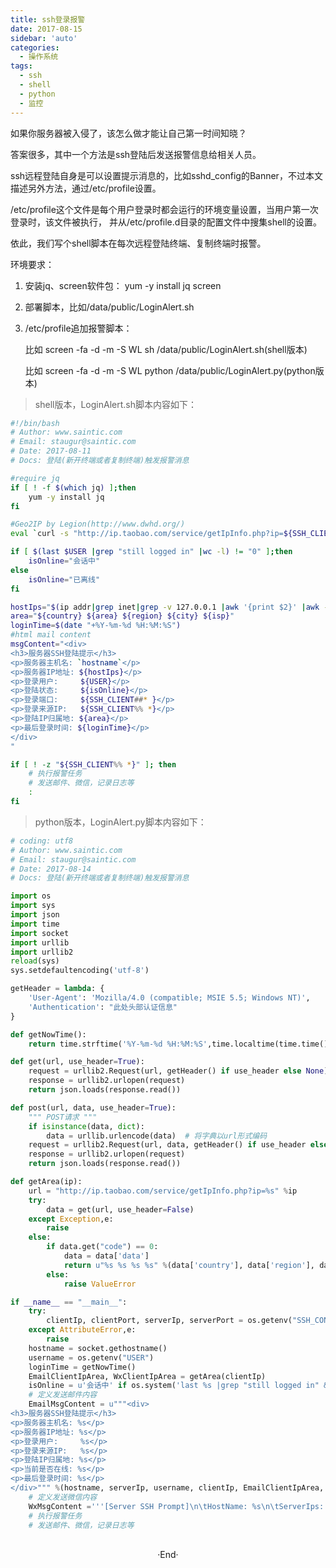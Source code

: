 ```yaml
---
title: ssh登录报警
date: 2017-08-15
sidebar: 'auto'
categories:
  - 操作系统
tags:
  - ssh
  - shell
  - python
  - 监控
---
```


如果你服务器被入侵了，该怎么做才能让自己第一时间知晓？

答案很多，其中一个方法是ssh登陆后发送报警信息给相关人员。

ssh远程登陆自身是可以设置提示消息的，比如sshd\_config的Banner，不过本文描述另外方法，通过/etc/profile设置。

/etc/profile这个文件是每个用户登录时都会运行的环境变量设置，当用户第一次登录时，该文件被执行， 并从/etc/profile.d目录的配置文件中搜集shell的设置。

依此，我们写个shell脚本在每次远程登陆终端、复制终端时报警。

环境要求：

1. 安装jq、screen软件包： yum \-y install jq screen

2. 部署脚本，比如/data/public/LoginAlert.sh

3. /etc/profile追加报警脚本：

    比如 screen \-fa \-d \-m \-S WL sh /data/public/LoginAlert.sh\(shell版本\)

    比如 screen \-fa \-d \-m \-S WL python /data/public/LoginAlert.py\(python版本\)

> shell版本，LoginAlert.sh脚本内容如下：

```bash
#!/bin/bash
# Author: www.saintic.com
# Email: staugur@saintic.com
# Date: 2017-08-11
# Docs: 登陆(新开终端或者复制终端)触发报警消息

#require jq
if [ ! -f $(which jq) ];then
    yum -y install jq
fi

#Geo2IP by Legion(http://www.dwhd.org/)
eval `curl -s "http://ip.taobao.com/service/getIpInfo.php?ip=${SSH_CLIENT%% *}" | jq . | awk -F':|[ ]+|"' '{if($3~/^(country|area|region|city|isp)$/){print $3"="$7}}'`

if [ $(last $USER |grep "still logged in" |wc -l) != "0" ];then
    isOnline="会话中"
else
    isOnline="已离线"
fi

hostIps="$(ip addr|grep inet|grep -v 127.0.0.1 |awk '{print $2}' |awk -F / '{print $1}')"
area="${country} ${area} ${region} ${city} ${isp}"
loginTime=$(date "+%Y-%m-%d %H:%M:%S")
#html mail content
msgContent="<div>
<h3>服务器SSH登陆提示</h3>
<p>服务器主机名: `hostname`</p>
<p>服务器IP地址: ${hostIps}</p>
<p>登录用户:     ${USER}</p>
<p>登陆状态:     ${isOnline}</p>
<p>登录端口:     ${SSH_CLIENT##* }</p>
<p>登录来源IP:   ${SSH_CLIENT%% *}</p>
<p>登陆IP归属地: ${area}</p>
<p>最后登录时间: ${loginTime}</p>
</div>
"

if [ ! -z "${SSH_CLIENT%% *}" ]; then
    # 执行报警任务
    # 发送邮件、微信，记录日志等
    :
fi
```

> python版本，LoginAlert.py脚本内容如下：

```python
# coding: utf8
# Author: www.saintic.com
# Email: staugur@saintic.com
# Date: 2017-08-14
# Docs: 登陆(新开终端或者复制终端)触发报警消息

import os
import sys
import json
import time
import socket
import urllib
import urllib2
reload(sys)
sys.setdefaultencoding('utf-8')

getHeader = lambda: {
    'User-Agent': 'Mozilla/4.0 (compatible; MSIE 5.5; Windows NT)',
    'Authentication': "此处头部认证信息"
}

def getNowTime():
    return time.strftime('%Y-%m-%d %H:%M:%S',time.localtime(time.time()))

def get(url, use_header=True):
    request = urllib2.Request(url, getHeader() if use_header else None)
    response = urllib2.urlopen(request)
    return json.loads(response.read())

def post(url, data, use_header=True):
    """ POST请求 """
    if isinstance(data, dict):
        data = urllib.urlencode(data)  # 将字典以url形式编码
    request = urllib2.Request(url, data, getHeader() if use_header else None)
    response = urllib2.urlopen(request)
    return json.loads(response.read())

def getArea(ip):
    url = "http://ip.taobao.com/service/getIpInfo.php?ip=%s" %ip
    try:
        data = get(url, use_header=False)
    except Exception,e:
        raise
    else:
        if data.get("code") == 0:
            data = data['data']
            return u"%s %s %s %s" %(data['country'], data['region'], data['city'], data['isp']), u"%s%s%s" %(data["country"], data['city'], data["isp"])
        else:
            raise ValueError

if __name__ == "__main__":
    try:
        clientIp, clientPort, serverIp, serverPort = os.getenv("SSH_CONNECTION").split()
    except AttributeError,e:
        raise
    hostname = socket.gethostname()
    username = os.getenv("USER")
    loginTime = getNowTime()
    EmailClientIpArea, WxClientIpArea = getArea(clientIp)
    isOnline = u'会话中' if os.system('last %s |grep "still logged in" &> /dev/null' %username) == 0 else u'已离线'
    # 定义发送邮件内容
    EmailMsgContent = u"""<div>
<h3>服务器SSH登陆提示</h3>
<p>服务器主机名: %s</p>
<p>服务器IP地址: %s</p>
<p>登录用户:     %s</p>
<p>登录来源IP:   %s</p>
<p>登陆IP归属地: %s</p>
<p>当前是否在线: %s</p>
<p>最后登录时间: %s</p>
</div>""" %(hostname, serverIp, username, clientIp, EmailClientIpArea, isOnline, loginTime)
    # 定义发送微信内容
    WxMsgContent ='''[Server SSH Prompt]\n\tHostName: %s\n\tServerIps: %s\n\tLoginUser: %s\n\tLoginSourceIP: %s\n\tLoginSourceIpArea: %s\n\tLastLoginTime: %s''' %(hostname, serverIp, username, clientIp, WxClientIpArea, loginTime)
    # 执行报警任务
    # 发送邮件、微信，记录日志等
```
<br>

<center>  ·End·  </center>
